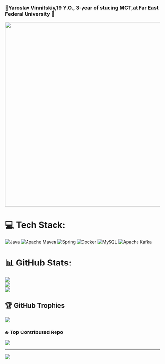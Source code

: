 ### 🌚Yaroslav Vinnitskiy,19 Y.O., 3-year of studing MCT,at Far East Federal University 🌚
<div id="header" align="center">
  <img src="https://i.giphy.com/media/v1.Y2lkPTc5MGI3NjExenprbzViMXJhYWhkOWZ0NGRqeXRtNTdxaTE4Y2h4dTd3MTM5aXg4dSZlcD12MV9pbnRlcm5hbF9naWZfYnlfaWQmY3Q9Zw/lgTpcy4dkdUc0/giphy.gif" width="600"/>
</div>

# 💻 Tech Stack:
![Java](https://img.shields.io/badge/java-%23ED8B00.svg?style=flat-square&logo=openjdk&logoColor=white) ![Apache Maven](https://img.shields.io/badge/Apache%20Maven-C71A36?style=flat-square&logo=Apache%20Maven&logoColor=white) ![Spring](https://img.shields.io/badge/spring-%236DB33F.svg?style=flat-square&logo=spring&logoColor=white) ![Docker](https://img.shields.io/badge/docker-%230db7ed.svg?style=flat-square&logo=docker&logoColor=white) ![MySQL](https://img.shields.io/badge/mysql-4479A1.svg?style=flat-square&logo=mysql&logoColor=white) ![Apache Kafka](https://img.shields.io/badge/Apache%20Kafka-000?style=flat-square&logo=apachekafka)
# 📊 GitHub Stats:
![](https://github-readme-stats.vercel.app/api?username=xYarvinx&theme=catppuccin_mocha&hide_border=false&include_all_commits=true&count_private=true)<br/>
![](https://github-readme-streak-stats.herokuapp.com/?user=xYarvinx&theme=catppuccin_mocha&hide_border=false)<br/>
![](https://github-readme-stats.vercel.app/api/top-langs/?username=xYarvinx&theme=catppuccin_mocha&hide_border=false&include_all_commits=true&count_private=true&layout=compact)

## 🏆 GitHub Trophies
![](https://github-profile-trophy.vercel.app/?username=xYarvinx&theme=catppuccin_mocha&no-frame=true&no-bg=true&margin-w=4)

### 🔝 Top Contributed Repo
![](https://github-contributor-stats.vercel.app/api?username=xYarvinx&limit=5&theme=catppuccin_mocha&combine_all_yearly_contributions=true)

---
[![](https://visitcount.itsvg.in/api?id=xYarvinx&icon=5&color=9)](https://visitcount.itsvg.in)

<!-- Proudly created with GPRM ( https://gprm.itsvg.in ) -->

